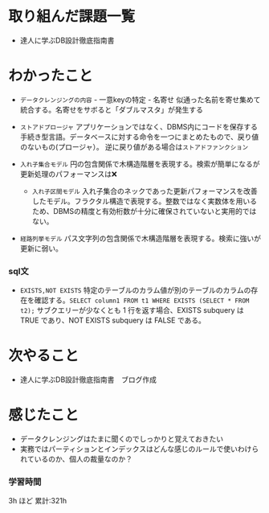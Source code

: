 # 取り組んだ課題一覧
- 達人に学ぶDB設計徹底指南書
# わかったこと
- `データクレンジングの内容`
      - 一意keyの特定
      - 名寄せ
            似通った名前を寄せ集めて統合する。名寄せをサボると「ダブルマスタ」が発生する
- `ストアドプロージャ`
  アプリケーションではなく、DBMS内にコードを保存する手続き型言語。データベースに対する命令を一つにまとめたもので、戻り値のないもの(プロージャ）。
  逆に戻り値がある場合は`ストアドファンクション`

- `入れ子集合モデル`
  円の包含関係で木構造階層を表現する。検索が簡単になるが更新処理のパフォーマンスは❌
  - `入れ子区間モデル`
  入れ子集合のネックであった更新パフォーマンスを改善したモデル。フラクタル構造で表現する。整数ではなく実数体を用いるため、DBMSの精度と有効桁数が十分に確保されていないと実用的ではない。
- `経路列挙モデル`
  パス文字列の包含関係で木構造階層を表現する。検索に強いが更新に弱い。

### sql文
- `EXISTS,NOT EXISTS`
    特定のテーブルのカラム値が別のテーブルのカラムの存在を確認する。```SELECT column1 FROM t1 WHERE EXISTS (SELECT * FROM t2);```
    サブクエリーが少なくとも 1 行を返す場合、EXISTS subquery は TRUE であり、NOT EXISTS subquery は FALSE である。
# 次やること
- 達人に学ぶDB設計徹底指南書　ブログ作成
# 感じたこと
- データクレンジングはたまに聞くのでしっかりと覚えておきたい
- 実務ではパーティションとインデックスはどんな感じのルールで使いわけられているのか、個人の裁量なのか？
### 学習時間

3h ほど
累計:321h




